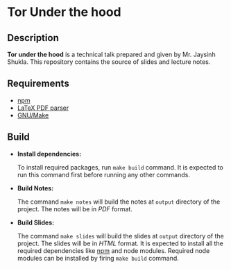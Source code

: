 # Tor Under the hood

## Description

**Tor under the hood** is a technical talk prepared and given by Mr. Jaysinh
Shukla. This repository contains the source of slides and lecture notes.

## Requirements

* [npm][npm]
* [LaTeX PDF parser][latex]
* [GNU/Make][make]

## Build

* **Install dependencies:**

  To install required packages, run `make build` command. It is expected to run
  this command first before running any other commands.

* **Build Notes:**

  The command `make notes` will build the notes at `output` directory of the
  project. The notes will be in *PDF* format.

* **Build Slides:**

  The command `make slides` will build the slides at `output` directory of the
  project. The slides will be in *HTML* format. It is expected to install all
  the required dependencies like [npm][npm] and node modules. Required node
  modules can be installed by firing `make build` command.

[npm]: https://www.npmjs.com
[latex]: https://www.latex-project.org/
[make]: https://www.gnu.org/software/make/
